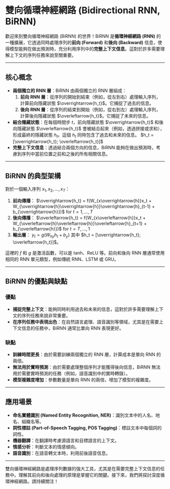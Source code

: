 # 雙向循環神經網路 (Bidirectional RNN, BiRNN)

歡迎來到雙向循環神經網路 (BiRNN) 的世界！BiRNN 是**循環神經網路 (RNN)** 的一種擴展，它透過同時處理序列的**前向 (Forward)** 和**後向 (Backward)** 信息，使得模型能夠在做出預測時，充分利用序列中的**完整上下文信息**。這對於許多需要理解上下文的序列任務來說至關重要。

---

## 核心概念

*   **兩個獨立的 RNN 層**：BiRNN 由兩個獨立的 RNN 層組成：
    1.  **前向 RNN 層**：從序列的開始到結束（例如，從左到右）處理輸入序列，計算前向隱藏狀態 $\overrightarrow{h_t}$。它捕捉了過去的信息。
    2.  **後向 RNN 層**：從序列的結束到開始（例如，從右到左）處理輸入序列，計算後向隱藏狀態 $\overleftarrow{h_t}$。它捕捉了未來的信息。
*   **結合隱藏狀態**：在每個時間步 $t$，前向隱藏狀態 $\overrightarrow{h_t}$ 和後向隱藏狀態 $\overleftarrow{h_t}$ 會被結合起來（例如，透過拼接或求和），形成最終的隱藏狀態 $h_t$。這個 $h_t$ 同時包含了過去和未來的信息。
    $h_t = [\overrightarrow{h_t}; \overleftarrow{h_t}]$
*   **完整上下文信息**：透過結合兩個方向的信息，BiRNN 能夠在做出預測時，考慮到序列中當前位置之前和之後的所有相關信息。

---

## BiRNN 的典型架構

對於一個輸入序列 $x_1, x_2, \dots, x_T$：

1.  **前向傳播**：
    $\overrightarrow{h_t} = f(W_{x\overrightarrow{h}}x_t + W_{\overrightarrow{h}\overrightarrow{h}}\overrightarrow{h}_{t-1} + b_{\overrightarrow{h}})$ for $t = 1, \dots, T$
2.  **後向傳播**：
    $\overleftarrow{h_t} = f(W_{x\overleftarrow{h}}x_t + W_{\overleftarrow{h}\overleftarrow{h}}\overleftarrow{h}_{t+1} + b_{\overleftarrow{h}})$ for $t = T, \dots, 1$
3.  **輸出層**：
    $y_t = g(W_{h y}h_t + b_y)$
    其中 $h_t = [\overrightarrow{h_t}; \overleftarrow{h_t}]$。

這裡的 $f$ 和 $g$ 是激活函數，可以是 tanh、ReLU 等。前向和後向 RNN 層通常使用相同的 RNN 單元類型，例如傳統 RNN、LSTM 或 GRU。

---

## BiRNN 的優點與缺點

### 優點

*   **捕捉完整上下文**：能夠同時利用過去和未來的信息，這對於許多需要理解上下文的序列任務來說非常重要。
*   **在序列任務中表現出色**：在自然語言處理、語音識別等領域，尤其是在需要上下文信息的任務中，BiRNN 通常比單向 RNN 表現更好。

### 缺點

*   **訓練時間更長**：由於需要訓練兩個獨立的 RNN 層，計算成本是單向 RNN 的兩倍。
*   **無法用於實時預測**：由於需要處理整個序列才能獲得後向信息，BiRNN 無法用於需要實時預測的任務（例如，語音識別中的實時轉錄）。
*   **模型複雜度增加**：參數數量是單向 RNN 的兩倍，增加了模型的複雜度。

---

## 應用場景

*   **命名實體識別 (Named Entity Recognition, NER)**：識別文本中的人名、地名、組織名等。
*   **詞性標註 (Part-of-Speech Tagging, POS Tagging)**：標註文本中每個詞的詞性。
*   **機器翻譯**：在翻譯時考慮源語言和目標語言的上下文。
*   **情感分析**：判斷文本的情感傾向。
*   **語音識別**：在語音轉文本時，利用前後語音信息。

---

雙向循環神經網路是處理序列數據的強大工具，尤其是在需要完整上下文信息的任務中。理解其前向和後向處理的原理是掌握它的關鍵。接下來，我們將探討深度循環神經網路。請持續關注！
